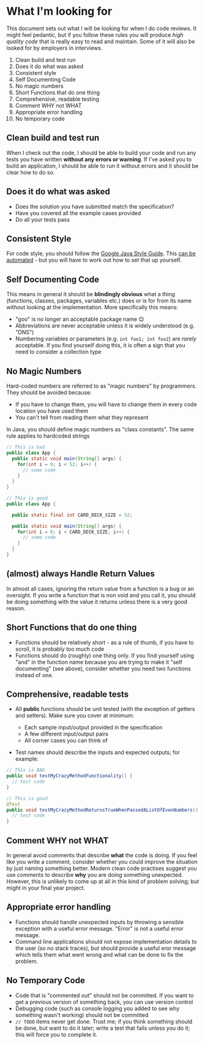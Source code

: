 # What I'm looking for

This document sets out what I will be looking for when I do code reviews. It might feel pedantic, but if you follow these rules you will produce *high quality code* that is really easy to read and maintain. Some of it will also be looked for by employers in interviews.

1. Clean build and test run
2. Does it do what was asked
3. Consistent style
4. Self Documenting Code
5. No magic numbers
6. Short Functions that do one thing
7. Comprehensive, readable testing
8. Comment WHY not WHAT
9. Appropriate error handling
10. No temporary code

## Clean build and test run

When I check out the code, I should be able to build your code and run any tests you have written **without any errors or warning**. If I've asked you to build an application, I should be able to run it without errors and it should be clear how to do so.

## Does it do what was asked

* Does the solution you have submitted match the specification?
* Have you covered all the example cases provided
* Do all your tests pass

## Consistent Style

For code style, you should follow the [Google Java Style Guide](https://google.github.io/styleguide/javaguide.html). This [can be automated](https://github.com/google/google-java-format) - but you will have to work out how to set that up yourself.

## Self Documenting Code

This means in general it should be **blindingly obvious** what a thing (functions, classes, packages, variables etc.) does or is for from its name without looking at the implementation. More specifically this means:

* "goo" is no longer an acceptable package name :wink:
* Abbreviations are never acceptable unless it is widely understood (e.g. "DNS")
* Numbering variables or parameters (e.g. `int foo1; int foo2`) are *rarely* acceptable. If you find yourself doing this, it is often a sign that you need to consider a collection type

## No Magic Numbers

Hard-coded numbers are referred to as "magic numbers" by programmers. They should be avoided because:

* If you have to change them, you will have to change them in every code location you have used them
* You can't tell from reading them what they represent

In Java, you should define magic numbers as "class constants". The same rule applies to hardcoded strings

```java
// This is bad
public class App {
  public static void main(String[] args) {
    for(int i = 0; i < 52; i++) {
      // some code
    }
  }
}

// This is good
public class App {

  public static final int CARD_DECK_SIZE = 52;

  public static void main(String[] args) {
    for(int i = 0; i < CARD_DECK_SIZE; i++) {
      // some code
    }
  }
}

```

## (almost) always Handle Return Values

In almost all cases, ignoring the return value from a function is a bug or an oversight. If you write a function that is non void and you call it, you should be doing something with the value it returns unless there is a very good reason.

## Short Functions that do one thing

* Functions should be relatively short - as a rule of thumb, if you have to scroll, it is probably too much code
* Functions should do (roughly) one thing only. If you find yourself using "and" in the function name because you are trying to make it "self documenting" (see above), consider whether you need two functions instead of one.

## Comprehensive, readable tests

* All **public** functions should be unit tested (with the exception of getters and setters). Make sure you cover at minimum:

  * Each sample input/output provided in the specification
  * A few different input/output pairs
  * All corner cases you can think of

* Test names should describe the inputs and expected outputs; for example:

```java
// This is BAD
public void testMyCrazyMethodFunctionality() {
  // test code
}

// This is good
@Test
public void testMyCrazyMethodReturnsTrueWhenPassedAListOfEvenNumbers() {
  // test code
}
```

## Comment WHY not WHAT

In general avoid comments that describe **what** the code is doing. If you feel like you write a comment, consider whether you could improve the situation by just naming something better. Modern clean code practises suggest you use comments to describe **why** you are doing something unexpected. However, this is unlikely to come up at all in this kind of problem solving; but might in your final year project.

## Appropriate error handling

* Functions should handle unexpected inputs by throwing a sensible exception with a useful error message. "Error" is not a useful error message.
* Command line applications should not expose implementation details to the user (so no stack traces), but should provide a useful eror message which tells them what went wrong and what can be done to fix the problem.

## No Temporary Code

* Code that is "commented out" should not be committed. If you want to get a previous version of something back, you can use version control
* Debugging code (such as console logging you added to see why something wasn't working) should not be committed
* `// TODO` items never get done. Trust me; if you think something should be done, but want to do it later; write a test that fails unless you do it; this will force you to complete it.
